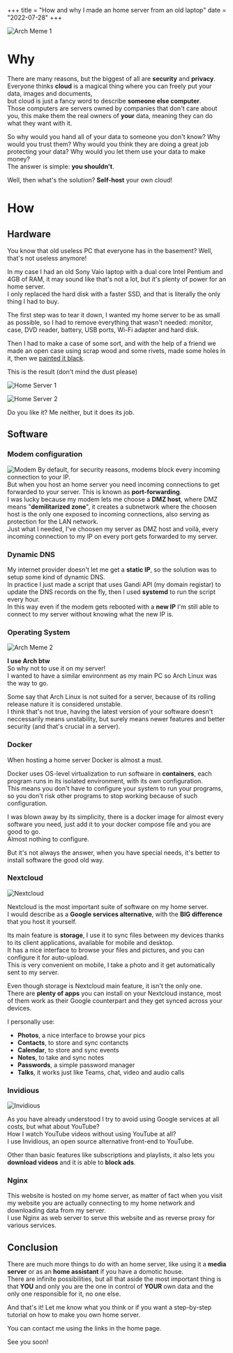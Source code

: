 +++
title = "How and why I made an home server from an old laptop"
date = "2022-07-28"
+++

![Arch Meme 1](/images/archmeme_1.png)

# Why

There are many reasons, but the biggest of all are **security** and **privacy**.\
Everyone thinks **cloud** is a magical thing where you can freely put your data, images and documents,\
but cloud is just a fancy word to describe **someone else computer**.\
Those computers are servers owned by companies that don't care about you, this make them the real owners of **your** data, meaning they can do what they want with it.

So why would you hand all of your data to someone you don't know? Why would you trust them? Why would you think they are doing a great job protecting your data?
Why would you let them use your data to make money?\
The answer is simple: **you shouldn't**.

Well, then what's the solution? **Self-host** your own cloud!

# How

## Hardware

You know that old useless PC that everyone has in the basement? Well, that's not useless anymore!

In my case I had an old Sony Vaio laptop with a dual core Intel Pentium and 4GB of RAM, it may sound like that's not a lot, but it's plenty of power for an home server.\
I only replaced the hard disk with a faster SSD, and that is literally the only thing I had to buy.

The first step was to tear it down, I wanted my home server to be as small as possible, so I had to remove everything that wasn't needed: monitor, case, DVD reader, battery, USB ports, Wi-Fi adapter and hard disk.

Then I had to make a case of some sort, and with the help of a friend we made an open case using scrap wood and some rivets, made some holes in it, then we [painted it black](https://www.youtube.com/watch?v=O4irXQhgMqg).

This is the result (don't mind the dust please)

![Home Server 1](/images/homeserver_1.jpg)

![Home Server 2](/images/homeserver_2.jpg)

Do you like it? Me neither, but it does its job.

## Software

### Modem configuration
![Modem](/images/modem.png)
By default, for security reasons, modems block every incoming connection to your IP.\
But when you host an home server you need incoming connections to get forwarded to your server. This is known as **port-forwarding**.\
I was lucky because my modem lets me choose a **DMZ host**, where DMZ means "**demilitarized zone**", it creates a subnetwork where the choosen host is the only one
exposed to incoming connections, also serving as protection for the LAN network.\
Just what I needed, I've choosen my server as DMZ host and voilà, every incoming connection to my IP on every port gets forwarded to my server.

### Dynamic DNS
My internet provider doesn't let me get a **static IP**, so the solution was to setup some kind of dynamic DNS.\
In practice I just made a script that uses Gandi API (my domain registar) to update the DNS records on the fly, then I used **systemd** to run the script every hour.\
In this way even if the modem gets rebooted with a **new IP** I'm still able to connect to my server without knowing what the new IP is.

### Operating System
![Arch Meme 2](/images/archmeme_2.png)

**I use Arch btw** \
So why not to use it on my server!\
I wanted to have a similar environment as my main PC so Arch Linux was the way to go.

Some say that Arch Linux is not suited for a server, because of its rolling release nature it is considered unstable.\
I think that's not true, having the latest version of your software doesn't neccessarily means unstability, but surely means newer features and better security (and that's crucial in a server).

### Docker
When hosting a home server Docker is almost a must.

Docker uses OS-level virtualization to run software in **containers**, each program runs in its isolated environment, with its own configuration.\
This means you don't have to configure your system to run your programs, so you don't risk other programs to stop working because of such configuration.

I was blown away by its simplicity, there is a docker image for almost every software you need, just add it to your docker compose file and you are good to go.\
Almost nothing to configure.

But it's not always the answer, when you have special needs, it's better to install software the good old way.

### Nextcloud
![Nextcloud](/images/nextcloud_1.png)

Nextcloud is the most important suite of software on my home server.\
I would describe as a **Google services alternative**, with the **BIG difference** that you host it yourself.

Its main feature is **storage**, I use it to sync files between my devices thanks to its client applications, available for mobile and desktop.\
It has a nice interface to browse your files and pictures, and you can configure it for auto-upload.\
This is very convenient on mobile, I take a photo and it get automatically sent to my server.

Even though storage is Nextcloud main feature, it isn't the only one.\
There are **plenty of apps** you can install on your Nextcloud instance, most of them work as their Google counterpart and they get synced across your devices.

I personally use:
- **Photos**, a nice interface to browse your pics
- **Contacts**, to store and sync contancts
- **Calendar**, to store and sync events
- **Notes**, to take and sync notes
- **Passwords**, a simple password manager
- **Talks**, it works just like Teams, chat, video and audio calls

### Invidious
![Invidious](/images/invidious.png)

As you have already understood I try to avoid using Google services at all costs, but what about YouTube?\
How I watch YouTube videos without using YouTube at all?\
I use Invidious, an open source alternative front-end to YouTube.

Other than basic features like subscriptions and playlists, it also lets you **download videos** and it is able to **block ads**.

### Nginx
This website is hosted on my home server, as matter of fact when you visit my website you are actually connecting to my home network and downloading data from my server.\
I use Nginx as web server to serve this website and as reverse proxy for various services.

## Conclusion
There are much more things to do with an home server, like using it a **media server** or as an **home assistant** if you have a domotic house.\
There are infinite possibilities, but all that aside the most important thing is that **YOU** and only you are the one in control of **YOUR** own data and the only one responsible for it, no one else.

And that's it! Let me know what you think or if you want a step-by-step tutorial on how to make you own home server.

You can contact me using the links in the home page.

See you soon!
